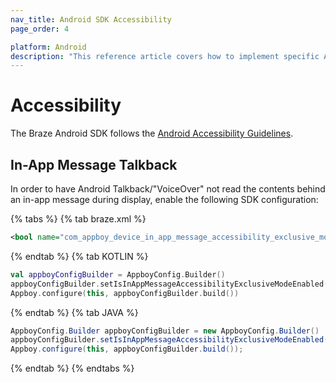 ```yaml
---
nav_title: Android SDK Accessibility
page_order: 4

platform: Android
description: "This reference article covers how to implement specific Android SDK accessibility features such as in-app message talkback into your Android application."
---
```


# Accessibility

The Braze Android SDK follows the [Android Accessibility Guidelines][1].

## In-App Message Talkback

In order to have Android Talkback/"VoiceOver" not read the contents behind an in-app message during display, enable the following SDK configuration:

{% tabs %}
{% tab braze.xml %}

```xml
<bool name="com_appboy_device_in_app_message_accessibility_exclusive_mode_enabled">true</bool>
```

{% endtab %}
{% tab KOTLIN %}

```kotlin
val appboyConfigBuilder = AppboyConfig.Builder()
appboyConfigBuilder.setIsInAppMessageAccessibilityExclusiveModeEnabled(true)
Appboy.configure(this, appboyConfigBuilder.build())
```

{% endtab %}
{% tab JAVA %}

```java
AppboyConfig.Builder appboyConfigBuilder = new AppboyConfig.Builder()
appboyConfigBuilder.setIsInAppMessageAccessibilityExclusiveModeEnabled(true);
Appboy.configure(this, appboyConfigBuilder.build());
```

{% endtab %}
{% endtabs %}


[1]: https://developer.android.com/guide/topics/ui/accessibility
